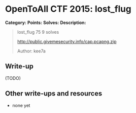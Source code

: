 # OpenToAll CTF 2015: lost_flug

**Category:** 
**Points:** 
**Solves:** 
**Description:** 

> lost_flug
> 75
> 9 solves
> 
> http://public.givemesecurity.info/cap.pcapng.zip
> 
> Author: kee7a

## Write-up

(TODO)

## Other write-ups and resources

* none yet